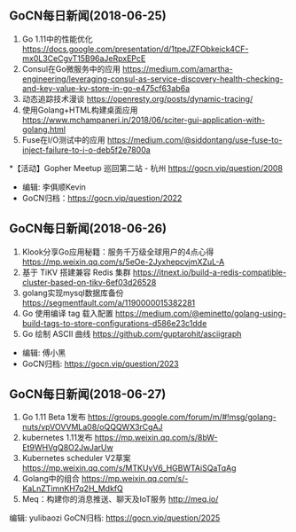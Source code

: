 ## GoCN每日新闻(2018-06-25)

1. Go 1.11中的性能优化 https://docs.google.com/presentation/d/1tpeJZFObkeick4CF-mx0L3CeCgvT15B96aJeRpxEPcE
2. Consul在Go微服务中的应用 https://medium.com/amartha-engineering/leveraging-consul-as-service-discovery-health-checking-and-key-value-kv-store-in-go-e475cf63ab6a
3. 动态追踪技术漫谈 https://openresty.org/posts/dynamic-tracing/
4. 使用Golang+HTML构建桌面应用 https://www.mchampaneri.in/2018/06/sciter-gui-application-with-golang.html
5. Fuse在I/O测试中的应用 https://medium.com/@siddontang/use-fuse-to-inject-failure-to-i-o-deb5f2e7800a 

*【活动】Gopher Meetup 巡回第二站 - 杭州 https://gocn.vip/question/2008

* 编辑: 李俱顺Kevin
* GoCN归档：https://gocn.vip/question/2022

## GoCN每日新闻(2018-06-26)

1. Klook分享Go应用秘籍：服务千万级全球用户的4点心得  https://mp.weixin.qq.com/s/5eOe-2JyxhepcvjmXZuL-A
2. 基于 TiKV 搭建兼容 Redis 集群 https://itnext.io/build-a-redis-compatible-cluster-based-on-tikv-6ef03d26528
3. golang实现mysql数据库备份 https://segmentfault.com/a/1190000015382281
4. Go 使用编译 tag 载入配置 https://medium.com/@eminetto/golang-using-build-tags-to-store-configurations-d586e23c1dde
5. Go 绘制 ASCII 曲线 https://github.com/guptarohit/asciigraph

* 编辑: 傅小黑
* GoCN归档: https://gocn.vip/question/2023

## GoCN每日新闻(2018-06-27)

1. Go 1.11 Beta 1发布 https://groups.google.com/forum/m/#!msg/golang-nuts/vpVOVVMLa08/oQQQWX3rCgAJ
2. kubernetes 1.11发布 https://mp.weixin.qq.com/s/8bW-Et9WHVgQ8O2JwJarUw
3. Kubernetes scheduler V2草案 https://mp.weixin.qq.com/s/MTKUyV6_HGBWTAiSQaTqAg
4. Golang中的组合 https://mp.weixin.qq.com/s/-KaLnZTimnKH7q2H_MdkfQ
5. Meq：构建你的消息推送、聊天及IoT服务 http://meq.io/

编辑: yulibaozi
GoCN归档: https://gocn.vip/question/2025
